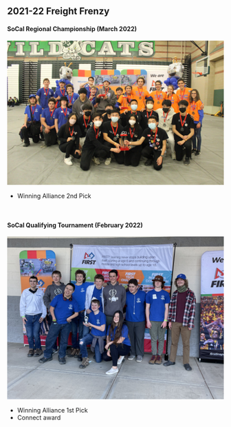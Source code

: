 ## 2021-22 Freight Frenzy

#### SoCal Regional Championship (March 2022)
![](../images/2022Regionals.JPG)
- Winning Alliance 2nd Pick

<br>

#### SoCal Qualifying Tournament (February 2022)
![](../images/2022QualsAwards.JPG)
- Winning Alliance 1st Pick
- Connect award

<br>
<br>